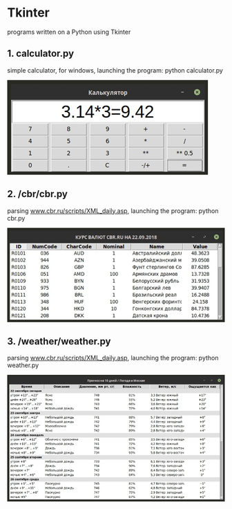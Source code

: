 # Tkinter
programs written on a Python using Tkinter
## 1. calculator.py
simple calculator, for windows, launching the program: python calculator.py

![calculator.py](https://github.com/otolaa/Tkinter/blob/master/img/calc.jpg "calculator.py")
## 2. /cbr/cbr.py
parsing www.cbr.ru/scripts/XML_daily.asp, launching the program: python cbr.py

![cbr.py](https://github.com/otolaa/Tkinter/blob/master/img/cbr.jpg "cbr.py")

## 3. /weather/weather.py
parsing www.cbr.ru/scripts/XML_daily.asp, launching the program: python weather.py

![weather.py](https://github.com/otolaa/Tkinter/blob/master/img/weather.jpg "weather.py")